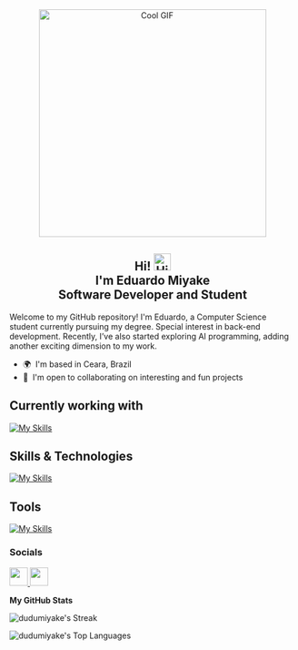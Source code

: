 <div align="center">
  <img src="https://openseauserdata.com/files/f51779e05347ac0df42be4737e2f90a6.gif" alt="Cool GIF" width="400">
  <h2>
    Hi! <img src="https://user-images.githubusercontent.com/18350557/176309783-0785949b-9127-417c-8b55-ab5a4333674e.gif" alt="Hi GIF" width="30">
    </br>
    I'm Eduardo Miyake
    </br>
    Software Developer and Student
  </h2>
  
</div>

Welcome to my GitHub repository! I'm Eduardo, a Computer Science student currently pursuing my degree. Special interest in back-end development. Recently, I’ve also started exploring AI programming, adding another exciting dimension to my work.

* 🌍  I'm based in Ceara, Brazil
* 🤝  I'm open to collaborating on interesting and fun projects

## Currently working with 
[![My Skills](https://skillicons.dev/icons?i=ruby,rails,redis,git,gitlab,ubuntu&perline=8)](https://skillicons.dev)

## Skills & Technologies
[![My Skills](https://skillicons.dev/icons?i=ruby,rails,nextjs,react,js,ts,nodejs,py,java,php,html,css,bootstrap,tailwind&perline=10)](https://skillicons.dev)

## Tools
[![My Skills](https://skillicons.dev/icons?i=git,figma,postman,vscode,yarn,npm,ubuntu&perline=8)](https://skillicons.dev)
  
### Socials

<p align="left"> 
<a href="https://www.github.com/dudumiyake" target="_blank" rel="noreferrer"> <picture> <source media="(prefers-color-scheme: dark)" srcset="https://raw.githubusercontent.com/danielcranney/readme-generator/main/public/icons/socials/github-dark.svg" /> <source media="(prefers-color-scheme: light)" srcset="https://raw.githubusercontent.com/danielcranney/readme-generator/main/public/icons/socials/github.svg" /> <img src="https://raw.githubusercontent.com/danielcranney/readme-generator/main/public/icons/socials/github.svg" width="32" height="32" /> </picture> </a> 
<a href="https://www.linkedin.com/in/eduardo-miyake/" target="_blank" rel="noreferrer"> <picture> <source media="(prefers-color-scheme: dark)" srcset="https://raw.githubusercontent.com/danielcranney/readme-generator/main/public/icons/socials/linkedin-dark.svg" /> <source media="(prefers-color-scheme: light)" srcset="https://raw.githubusercontent.com/danielcranney/readme-generator/main/public/icons/socials/linkedin.svg" /> <img src="https://raw.githubusercontent.com/danielcranney/readme-generator/main/public/icons/socials/linkedin.svg" width="32" height="32" /> </picture> </a>
</p>

<b>My GitHub Stats</b>

![dudumiyake's Streak](https://github-readme-streak-stats.herokuapp.com/?user=dudumiyake&theme=vue-dark&hide_border=false)

![dudumiyake's Top Languages](https://github-readme-stats.vercel.app/api/top-langs/?username=dudumiyake&theme=vue-dark&show_icons=true&hide_border=false&layout=compact)
